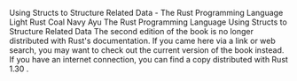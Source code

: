 Using Structs to Structure Related Data - The Rust Programming Language
Light
Rust
Coal
Navy
Ayu
The Rust Programming Language
Using Structs to Structure Related Data
The second edition of the book is no longer distributed with Rust's documentation.
If you came here via a link or web search, you may want to check out
the current
version of the book
instead.
If you have an internet connection, you can
find a copy distributed with
Rust
1.30
.